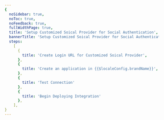 ```yaml
---
{
  noSidebar: true,
  noToc: true,
  noFeedback: true,
  fullWidthPage: true,
  title: 'Setup Customized Soical Provider for Social Authentication',
  bannerTitle: 'Setup Customized Soical Provider for Social Authentication',
  steps:
    [
      {
        title: 'Create Login URL for Customized Soical Provider',
      },
      {
        title: 'Create an application in {{$localeConfig.brandName}}',
      },
      {
        title: 'Test Connection'
      },
      {
        title: 'Begin Deploying Integration'
      },
    ],
}
---
```


<IntegrationDetail backLink="/guides/connections/social"/>
